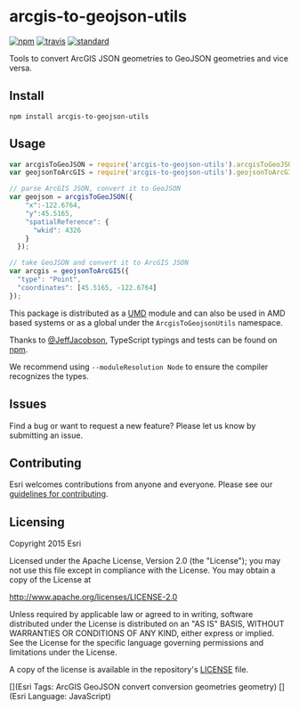 # arcgis-to-geojson-utils

[![npm][npm-image]][npm-url]
[![travis][travis-image]][travis-url]
[![standard][standard-image]][standard-url]

[npm-image]: https://img.shields.io/npm/v/arcgis-to-geojson-utils.svg?style=flat-square
[npm-url]: https://www.npmjs.com/package/arcgis-to-geojson-utils
[travis-image]: https://img.shields.io/travis/Esri/arcgis-to-geojson-utils/master.svg?style=flat-square
[travis-url]: https://travis-ci.org/Esri/arcgis-to-geojson-utils
[standard-image]: https://img.shields.io/badge/code%20style-semistandard-brightgreen.svg?style=flat-square
[standard-url]: http://npm.im/semistandard

Tools to convert ArcGIS JSON geometries to GeoJSON geometries and vice versa.

## Install

```
npm install arcgis-to-geojson-utils
```

## Usage

```js
var arcgisToGeoJSON = require('arcgis-to-geojson-utils').arcgisToGeoJSON;
var geojsonToArcGIS = require('arcgis-to-geojson-utils').geojsonToArcGIS;

// parse ArcGIS JSON, convert it to GeoJSON
var geojson = arcgisToGeoJSON({
    "x":-122.6764,
    "y":45.5165,
    "spatialReference": {
      "wkid": 4326
    }
  });

// take GeoJSON and convert it to ArcGIS JSON
var arcgis = geojsonToArcGIS({
  "type": "Point",
  "coordinates": [45.5165, -122.6764]
});
```

This package is distributed as a [UMD]() module and can also be used in AMD based systems or as a global under the `ArcgisToGeojsonUtils` namespace.

Thanks to [@JeffJacobson](https://github.com/JeffJacobson), TypeScript typings and tests can be found on [npm](https://www.npmjs.com/package/@types/arcgis-to-geojson-utils). 

We recommend using `--moduleResolution Node` to ensure the compiler recognizes the types.

## Issues

Find a bug or want to request a new feature?  Please let us know by submitting an issue.

## Contributing

Esri welcomes contributions from anyone and everyone. Please see our [guidelines for contributing](https://github.com/esri/contributing).

## Licensing
Copyright 2015 Esri

Licensed under the Apache License, Version 2.0 (the "License");
you may not use this file except in compliance with the License.
You may obtain a copy of the License at

   http://www.apache.org/licenses/LICENSE-2.0

Unless required by applicable law or agreed to in writing, software
distributed under the License is distributed on an "AS IS" BASIS,
WITHOUT WARRANTIES OR CONDITIONS OF ANY KIND, either express or implied.
See the License for the specific language governing permissions and
limitations under the License.

A copy of the license is available in the repository's [LICENSE](LICENSE) file.

[](Esri Tags: ArcGIS GeoJSON convert conversion geometries geometry)
[](Esri Language: JavaScript)
